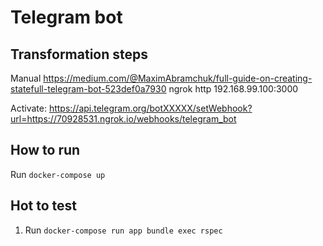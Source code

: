# Telegram bot

## Transformation steps

Manual https://medium.com/@MaximAbramchuk/full-guide-on-creating-statefull-telegram-bot-523def0a7930
ngrok http 192.168.99.100:3000

Activate:
https://api.telegram.org/botXXXXX/setWebhook?url=https://70928531.ngrok.io/webhooks/telegram_bot

## How to run
  Run `docker-compose up`

## Hot to test
  1. Run `docker-compose run app bundle exec rspec`
